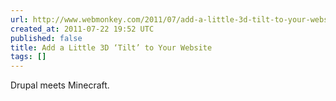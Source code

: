 ```yaml
---
url: http://www.webmonkey.com/2011/07/add-a-little-3d-tilt-to-your-website/
created_at: 2011-07-22 19:52 UTC
published: false
title: Add a Little 3D ‘Tilt’ to Your Website
tags: []
---
```


Drupal meets Minecraft.
